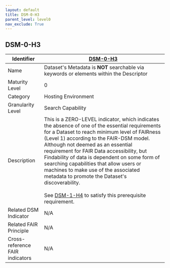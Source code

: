 ```yaml
---
layout: default
title: DSM-0-H3
parent_level: level0
nav_exclude: True
---
```


## DSM-0-H3

| Identifier | [DSM-0-H3](https://github.com/FAIRplus/Data-Maturity/blob/master/docs/_indicators/DSM-0-H3.md) |
| --------- | ----------|
| Name | Dataset's Metadata is **NOT** searchable via keywords or elements within the Descriptor  |
| Maturity Level | 0 |
| Category | Hosting Environment |
| Granularity Level | Search Capability |
| Description | This is a ZERO-LEVEL indicator, which indicates the absence of one of the essential requirements for a Dataset to reach minimum level of FAIRness (Level 1) according to the FAIR-DSM model. Although not deemed as an essential requirement for FAIR Data accessibility, but Findability of data is dependent on some form of searching capabilities that allow users or machines to make use of the associated metadata to promote the Dataset's discoverability. <br><br> See [DSM-1-H4](https://fairplus.github.io/Data-Maturity/docs/Indicators/#DSM-1-H4) to satisfy this prerequisite requirement. |
| Related DSM Indicator| N/A |
| Related FAIR Principle | N/A |
| Cross-reference FAIR indicators | N/A |
